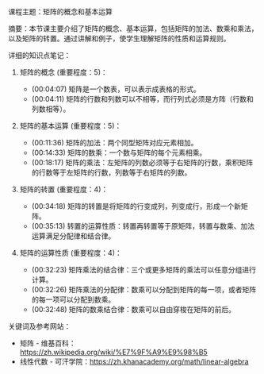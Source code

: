 课程主题：矩阵的概念和基本运算

摘要：本节课主要介绍了矩阵的概念、基本运算，包括矩阵的加法、数乘和乘法，以及矩阵的转置。通过讲解和例子，使学生理解矩阵的性质和运算规则。

详细的知识点笔记：

1. 矩阵的概念 (重要程度：5)：
   - (00:04:07) 矩阵是一个数表，可以表示成表格的形式。
   - (00:04:11) 矩阵的行数和列数可以不相等，而行列式必须是方阵（行数和列数相等）。

2. 矩阵的基本运算 (重要程度：5)：
   - (00:11:36) 矩阵的加法：两个同型矩阵对应元素相加。
   - (00:14:33) 矩阵的数乘：一个数与矩阵的每个元素相乘。
   - (00:18:17) 矩阵的乘法：左矩阵的列数必须等于右矩阵的行数，乘积矩阵的行数等于左矩阵的行数，列数等于右矩阵的列数。

3. 矩阵的转置 (重要程度：4)：
   - (00:34:18) 矩阵的转置是将矩阵的行变成列，列变成行，形成一个新矩阵。
   - (00:35:13) 转置的运算性质：转置再转置等于原矩阵，转置与数乘、加法运算满足分配律和结合律。

4. 矩阵的运算性质 (重要程度：4)：
   - (00:32:23) 矩阵乘法的结合律：三个或更多矩阵的乘法可以任意分组进行计算。
   - (00:32:26) 矩阵乘法的分配律：数乘可以分配到矩阵的每一项，或者矩阵的每一项可以分配到数乘。
   - (00:32:48) 矩阵的数乘结合律：数乘可以自由穿梭在矩阵的前后。

关键词及参考网站：
- 矩阵 - 维基百科：https://zh.wikipedia.org/wiki/%E7%9F%A9%E9%98%B5
- 线性代数 - 可汗学院：https://zh.khanacademy.org/math/linear-algebra